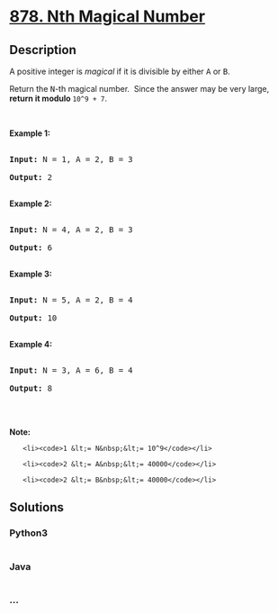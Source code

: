 # [878. Nth Magical Number](https://leetcode.com/problems/nth-magical-number)

## Description
<p>A positive integer&nbsp;is <em>magical</em>&nbsp;if it is divisible by either <font face="monospace">A</font>&nbsp;or <font face="monospace">B</font>.</p>



<p>Return the <font face="monospace">N</font>-th magical number.&nbsp; Since the answer may be very large, <strong>return it modulo </strong><code>10^9 + 7</code>.</p>



<p>&nbsp;</p>



<ol>

</ol>



<div>

<p><strong>Example 1:</strong></p>



<pre>

<strong>Input: </strong>N = <span id="example-input-1-1">1</span>, A = <span id="example-input-1-2">2</span>, B = <span id="example-input-1-3">3</span>

<strong>Output: </strong><span id="example-output-1">2</span>

</pre>



<div>

<p><strong>Example 2:</strong></p>



<pre>

<strong>Input: </strong>N = <span id="example-input-2-1">4</span>, A = <span id="example-input-2-2">2</span>, B = <span id="example-input-2-3">3</span>

<strong>Output: </strong><span id="example-output-2">6</span>

</pre>



<div>

<p><strong>Example 3:</strong></p>



<pre>

<strong>Input: </strong>N = <span id="example-input-3-1">5</span>, A = <span id="example-input-3-2">2</span>, B = <span id="example-input-3-3">4</span>

<strong>Output: </strong><span id="example-output-3">10</span>

</pre>



<div>

<p><strong>Example 4:</strong></p>



<pre>

<strong>Input: </strong>N = <span id="example-input-4-1">3</span>, A = <span id="example-input-4-2">6</span>, B = <span id="example-input-4-3">4</span>

<strong>Output: </strong><span id="example-output-4">8</span>

</pre>



<p>&nbsp;</p>



<p><strong>Note:</strong></p>



<ol>

	<li><code>1 &lt;= N&nbsp;&lt;= 10^9</code></li>

	<li><code>2 &lt;= A&nbsp;&lt;= 40000</code></li>

	<li><code>2 &lt;= B&nbsp;&lt;= 40000</code></li>

</ol>

</div>

</div>

</div>

</div>




## Solutions


<!-- tabs:start -->

### **Python3**

```python

```

### **Java**

```java

```

### **...**
```

```

<!-- tabs:end -->